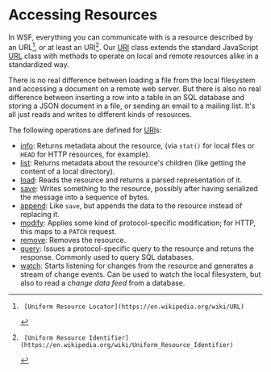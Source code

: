 # Accessing Resources

In WSF, everything you can communicate with is a resource described by an URL[^1], or at least an URI[^2]. Our [URI]
class extends the standard JavaScript [URL] class with methods to operate on local and remote resources alike in a
standardized way.

There is no real difference between loading a file from the local filesystem and accessing a document on a remote web
server. But there is also no real difference between inserting a row into a table in an SQL database and storing a JSON
document in a file, or sending an email to a mailing list. It's all just reads and writes to different kinds of
resources.

The following operations are defined for [URI]s:

* [info]: Returns metadata about the resource, (via `stat()` for local files or `HEAD` for HTTP resources, for example).
* [list]: Returns metadata about the resource's children (like getting the content of a local directory).
* [load]: Reads the resource and returns a parsed representation of it.
* [save]: Writes something to the resource, possibly after having serialized the message into a sequence of bytes.
* [append]: Like `save`, but appends the data to the resource instead of replacing it.
* [modify]: Applies some kind of protocol-specific modification; for HTTP, this maps to a `PATCH` request.
* [remove]: Removes the resource.
* [query]: Issues a protocol-specific query to the resource and retuns the response. Commonly used to query SQL databases.
* [watch]: Starts listening for changes from the resource and generates a stream of change events. Can be used to watch
  the local filesystem, but also to read a *change data feed* from a database.

[^1]:     [Uniform Resource Locator](https://en.wikipedia.org/wiki/URL)
[^2]:     [Uniform Resource Identifier](https://en.wikipedia.org/wiki/Uniform_Resource_Identifier)

[URI]:    ../api/classes/divine_uri.URI.md
[URL]:    https://nodejs.org/api/url.html

[info]:   ../api/classes/divine_uri.URI.md#info
[list]:   ../api/classes/divine_uri.URI.md#list
[load]:   ../api/classes/divine_uri.URI.md#load
[save]:   ../api/classes/divine_uri.URI.md#save
[append]: ../api/classes/divine_uri.URI.md#append
[modify]: ../api/classes/divine_uri.URI.md#modify
[remove]: ../api/classes/divine_uri.URI.md#remove
[query]:  ../api/classes/divine_uri.URI.md#query
[watch]:  ../api/classes/divine_uri.URI.md#watch

